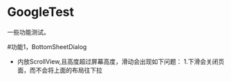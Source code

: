 # GoogleTest
一些功能测试。

#功能1，BottomSheetDialog
- 内放ScrollView,且高度超过屏幕高度，滑动会出现如下问题：
  1.下滑会关闭页面，而不会将上面的布局往下拉
